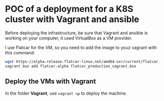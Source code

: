 # POC of a deployment for a K8S cluster with Vagrant and ansible

Before deploying the infrastructure, be sure that Vagrant and ansible is working on your computer, it used VirtualBox as a VM provider.

I use Flatcar for the VM, so you need to add the image to youz vagrant with this command:

```bash
wget https://alpha.release.flatcar-linux.net/amd64-usr/current/flatcar_production_vagrant.box
vagrant box add flatcar-alpha flatcar_production_vagrant.box
```

## Deploy the VMs with Vagrant

In the folder **Vagrant**, use `vagrant up` to deploy the machine.
